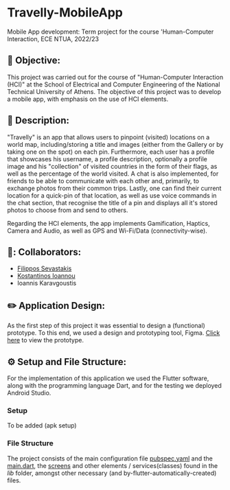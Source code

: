 # Travelly-MobileApp
Mobile App development: Term project for the course 'Human-Computer Interaction, ECE NTUA, 2022/23

## 🎯 Objective:
This project was carried out for the course of "Human-Computer Interaction (HCI)" at the School of Electrical and Computer Engineering of the National Technical University of Athens. The objective of this project was to develop a mobile app, with emphasis on the use of HCI elements.

## 📄 Description:
"Travelly" is an app that allows users to pinpoint (visited) locations on a world map, including/storing a title and images (either from the Gallery or by taking one on the spot) on each pin. Furthermore, each user has a profile that showcases his username, a profile description, optionally a profile image and his "collection" of visited countries in the form of their flags, as well as the percentage of the world visited. A chat is also implemented, for friends to be able to communicate with each other and, primarily, to exchange photos from their common trips. Lastly, one can find their current location for a quick-pin of that location, as well as use voice commands in the chat section, that recognise the title of a pin and displays all it's stored photos to choose from and send to others.

Regarding the HCI elements, the app implements Gamification, Haptics, Camera and Audio, as well as GPS and Wi-Fi/Data (connectivity-wise).

## 👥: Collaborators:
- [Filippos Sevastakis](https://github.com/FilipposSevastakis)
- [Kostantinos Ioannou](https://github.com/IoannouKon)
- Ioannis Karavgoustis

## ✏️ Application Design:
As the first step of this project it was essential to design a (functional) prototype. To this end, we used a design and prototyping tool, Figma. [Click here](https://www.figma.com/file/LYVu7oSicxmjZhLs1XdwE2/Travelly?type=design&node-id=133%3A6587&mode=design&t=bMwYuANjAcT7TgjQ-1) to view the prototype.

## ⚙️ Setup and File Structure:
For the implementation of this application we used the Flutter software, along with the programming language Dart, and for the testing we deployed Android Studio.

### Setup
To be added (apk setup)

### File Structure
The project consists of the main configuration file [pubspec.yaml](./pubspec.yaml) and the [main.dart](./lib/main.dart), the [screens](./lib/screens) and other elements / services(classes) found in the _lib_ folder, amongst other necessary (and by-flutter-automatically-created) files.
